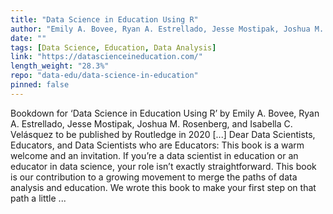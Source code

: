 ```yaml
---
title: "Data Science in Education Using R"
author: "Emily A. Bovee, Ryan A. Estrellado, Jesse Mostipak, Joshua M. Rosenberg, and Isabella C. Velásquez"
date: ""
tags: [Data Science, Education, Data Analysis]
link: "https://datascienceineducation.com/"
length_weight: "28.3%"
repo: "data-edu/data-science-in-education"
pinned: false
---
```


Bookdown for ‘Data Science in Education Using R’ by Emily A. Bovee, Ryan A. Estrellado, Jesse Mostipak, Joshua M. Rosenberg, and Isabella C. Velásquez to be published by Routledge in 2020 [...] Dear Data Scientists, Educators, and Data Scientists who are Educators: This book is a warm welcome and an invitation. If you’re a data scientist in education or an educator in data science, your role isn’t exactly straightforward. This book is our contribution to a growing movement to merge the paths of data analysis and education. We wrote this book to make your first step on that path a little ...
